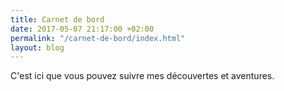 ```yaml
---
title: Carnet de bord
date: 2017-05-07 21:17:00 +02:00
permalink: "/carnet-de-bord/index.html"
layout: blog
---
```


C'est ici que vous pouvez suivre mes découvertes et aventures.